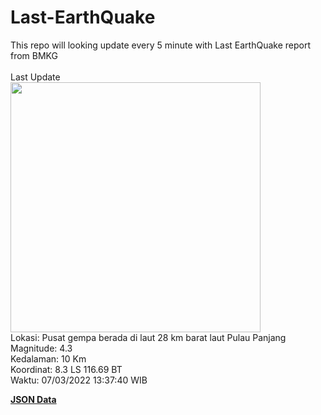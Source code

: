 # Last-EarthQuake
This repo will looking update every 5 minute with Last EarthQuake report from BMKG
<br>
<br>
Last Update
<br>
<img src="https://ews.bmkg.go.id/TEWS/data/20220307133740.mmi.jpg" width="400"/>
<br>
Lokasi: Pusat gempa berada di laut 28 km barat laut Pulau Panjang <br>
Magnitude: 4.3 <br>
Kedalaman: 10 Km <br>
Koordinat: 8.3 LS 116.69 BT <br>
Waktu: 07/03/2022 13:37:40 WIB <br>

<a href="./data/data.json">**JSON Data**</a>
